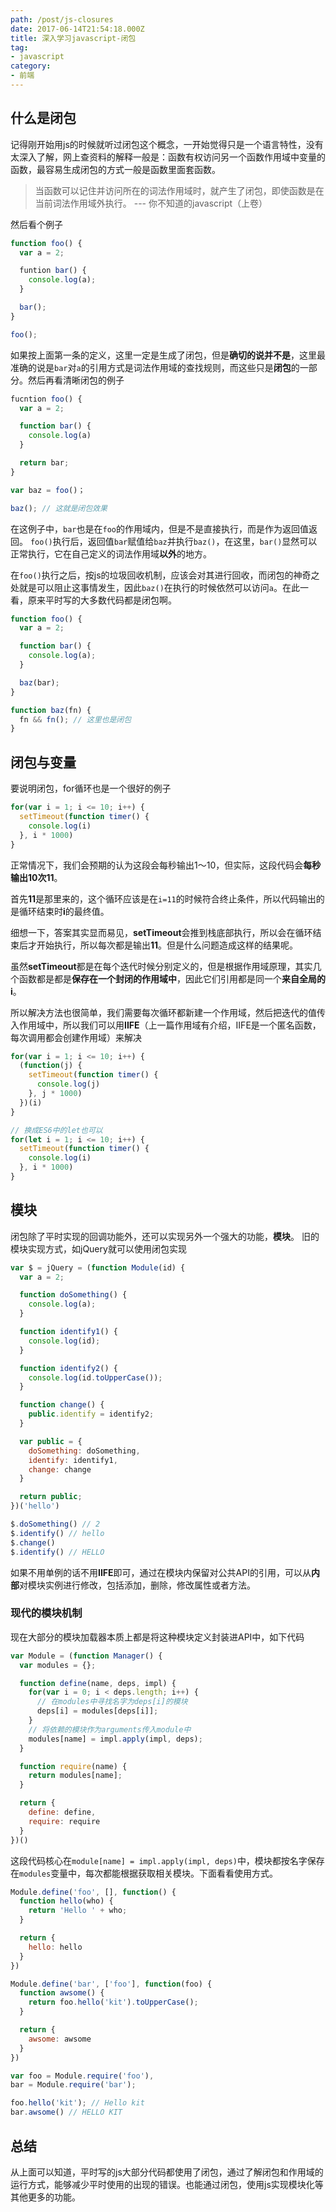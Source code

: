 ```yaml
---
path: /post/js-closures
date: 2017-06-14T21:54:18.000Z
title: 深入学习javascript-闭包
tag:
- javascript
category:
- 前端
---
```


## 什么是闭包

记得刚开始用js的时候就听过闭包这个概念，一开始觉得只是一个语言特性，没有太深入了解，网上查资料的解释一般是：函数有权访问另一个函数作用域中变量的函数，最容易生成闭包的方式一般是函数里面套函数。

> 当函数可以记住并访问所在的词法作用域时，就产生了闭包，即使函数是在当前词法作用域外执行。
--- 你不知道的javascript（上卷）

然后看个例子

```javascript
function foo() {
  var a = 2;

  funtion bar() {
    console.log(a);
  }

  bar();
}

foo();
```

如果按上面第一条的定义，这里一定是生成了闭包，但是**确切的说并不是**，这里最准确的说是`bar`对`a`的引用方式是词法作用域的查找规则，而这些只是**闭包**的一部分。然后再看清晰闭包的例子

```javascript
fucntion foo() {
  var a = 2;

  function bar() {
    console.log(a)
  }

  return bar;
}

var baz = foo()；

baz(); // 这就是闭包效果
```

<!-- more -->

在这例子中，`bar`也是在`foo`的作用域内，但是不是直接执行，而是作为返回值返回。
`foo()`执行后，返回值`bar`赋值给`baz`并执行`baz()`，在这里，`bar()`显然可以正常执行，它在自己定义的词法作用域**以外**的地方。

在`foo()`执行之后，按js的垃圾回收机制，应该会对其进行回收，而闭包的神奇之处就是可以阻止这事情发生，因此`baz()`在执行的时候依然可以访问`a`。在此一看，原来平时写的大多数代码都是闭包啊。

```javascript
function foo() {
  var a = 2;

  function bar() {
    console.log(a);
  }

  baz(bar);
}

function baz(fn) {
  fn && fn(); // 这里也是闭包
}
```

## 闭包与变量

要说明闭包，for循环也是一个很好的例子

```javascript
for(var i = 1; i <= 10; i++) {
  setTimeout(function timer() {
    console.log(i)
  }, i * 1000)
}
```

正常情况下，我们会预期的认为这段会每秒输出1～10，但实际，这段代码会**每秒输出10次11**。

首先**11**是那里来的，这个循环应该是在`i=11`的时候符合终止条件，所以代码输出的是循环结束时**i**的最终值。

细想一下，答案其实显而易见，**setTimeout**会推到栈底部执行，所以会在循环结束后才开始执行，所以每次都是输出**11**。但是什么问题造成这样的结果呢。

虽然**setTimeout**都是在每个迭代时候分别定义的，但是根据作用域原理，其实几个函数都是都是**保存在一个封闭的作用域中**，因此它们引用都是同一个**来自全局的i**。

所以解决方法也很简单，我们需要每次循环都新建一个作用域，然后把迭代的值传入作用域中，所以我们可以用**IIFE**（上一篇作用域有介绍，IIFE是一个匿名函数，每次调用都会创建作用域）来解决

```javascript
for(var i = 1; i <= 10; i++) {
  (function(j) {
    setTimeout(function timer() {
      console.log(j)
    }, j * 1000)
  })(i)
}

// 换成ES6中的let也可以
for(let i = 1; i <= 10; i++) {
  setTimeout(function timer() {
    console.log(i)
  }, i * 1000)
}
```

## 模块

闭包除了平时实现的回调功能外，还可以实现另外一个强大的功能，**模块**。
旧的模块实现方式，如jQuery就可以使用闭包实现

```javascript
var $ = jQuery = (function Module(id) {
  var a = 2;

  function doSomething() {
    console.log(a);
  }

  function identify1() {
    console.log(id);
  }

  function identify2() {
    console.log(id.toUpperCase());
  }

  function change() {
    public.identify = identify2;
  }

  var public = {
    doSomething: doSomething,
    identify: identify1,
    change: change
  }

  return public;
})('hello')

$.doSomething() // 2
$.identify() // hello
$.change()
$.identify() // HELLO
```

如果不用单例的话不用**IIFE**即可，通过在模块内保留对公共API的引用，可以从**内部**对模块实例进行修改，包括添加，删除，修改属性或者方法。

### 现代的模块机制

现在大部分的模块加载器本质上都是将这种模块定义封装进API中，如下代码

```javascript
var Module = (function Manager() {
  var modules = {};

  function define(name, deps, impl) {
    for(var i = 0; i < deps.length; i++) {
      // 在modules中寻找名字为deps[i]的模块
      deps[i] = modules[deps[i]];
    }
    // 将依赖的模块作为arguments传入module中
    modules[name] = impl.apply(impl, deps);
  }

  function require(name) {
    return modules[name];
  }

  return {
    define: define,
    require: require
  }
})()
```

这段代码核心在`module[name] = impl.apply(impl, deps)`中，模块都按名字保存在`modules`变量中，每次都能根据获取相关模块。下面看看使用方式。

```javascript
Module.define('foo', [], function() {
  function hello(who) {
    return 'Hello ' + who;
  }

  return {
    hello: hello
  }
})

Module.define('bar', ['foo'], function(foo) {
  function awsome() {
    return foo.hello('kit').toUpperCase();
  }

  return {
    awsome: awsome
  }
})

var foo = Module.require('foo'),
bar = Module.require('bar');

foo.hello('kit'); // Hello kit
bar.awsome() // HELLO KIT
```

## 总结

从上面可以知道，平时写的js大部分代码都使用了闭包，通过了解闭包和作用域的运行方式，能够减少平时使用的出现的错误。也能通过闭包，使用js实现模块化等其他更多的功能。
